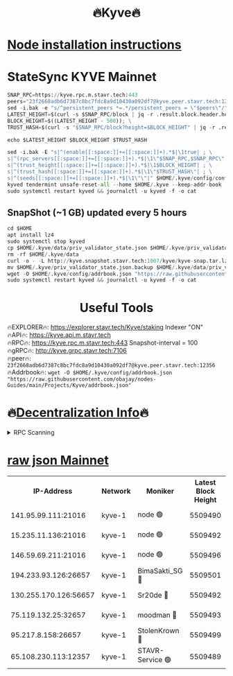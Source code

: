 <h1 align="center"> 🔥Kyve🔥</h1>

[Node installation instructions](https://github.com/obajay/nodes-Guides/tree/main/Projects/Kyve)
=
# StateSync KYVE Mainnet
```python
SNAP_RPC=https://kyve.rpc.m.stavr.tech:443
peers="23f2668adb6d7387c8bc7fdc8a9d10430a092df7@kyve.peer.stavr.tech:12356"
sed -i.bak -e "s/^persistent_peers *=.*/persistent_peers = \"$peers\"/" $HOME/.kyve/config/config.toml
LATEST_HEIGHT=$(curl -s $SNAP_RPC/block | jq -r .result.block.header.height); \
BLOCK_HEIGHT=$((LATEST_HEIGHT - 500)); \
TRUST_HASH=$(curl -s "$SNAP_RPC/block?height=$BLOCK_HEIGHT" | jq -r .result.block_id.hash)

echo $LATEST_HEIGHT $BLOCK_HEIGHT $TRUST_HASH

sed -i.bak -E "s|^(enable[[:space:]]+=[[:space:]]+).*$|\1true| ; \
s|^(rpc_servers[[:space:]]+=[[:space:]]+).*$|\1\"$SNAP_RPC,$SNAP_RPC\"| ; \
s|^(trust_height[[:space:]]+=[[:space:]]+).*$|\1$BLOCK_HEIGHT| ; \
s|^(trust_hash[[:space:]]+=[[:space:]]+).*$|\1\"$TRUST_HASH\"| ; \
s|^(seeds[[:space:]]+=[[:space:]]+).*$|\1\"\"|" $HOME/.kyve/config/config.toml
kyved tendermint unsafe-reset-all --home $HOME/.kyve --keep-addr-book
sudo systemctl restart kyved && journalctl -u kyved -f -o cat
```

## SnapShot (~1 GB) updated every 5 hours
```python
cd $HOME
apt install lz4
sudo systemctl stop kyved
cp $HOME/.kyve/data/priv_validator_state.json $HOME/.kyve/priv_validator_state.json.backup
rm -rf $HOME/.kyve/data
curl -o - -L http://kyve.snapshot.stavr.tech:1007/kyve/kyve-snap.tar.lz4 | lz4 -c -d - | tar -x -C $HOME/.kyve --strip-components 2
mv $HOME/.kyve/priv_validator_state.json.backup $HOME/.kyve/data/priv_validator_state.json
wget -O $HOME/.kyve/config/addrbook.json "https://raw.githubusercontent.com/obajay/nodes-Guides/main/Projects/Kyve/addrbook.json"
sudo systemctl restart kyved && journalctl -u kyved -f -o cat
```

<h1 align="center"> Useful Tools</h1>

🔥EXPLORER🔥:     https://explorer.stavr.tech/Kyve/staking        Indexer "ON" \
🔥API🔥: 			 		https://kyve.api.m.stavr.tech \
🔥RPC🔥:          https://kyve.rpc.m.stavr.tech:443	              Snapshot-interval = 100 \
🔥gRPC🔥:         http://kyve.grpc.stavr.tech:7106 \
🔥peer🔥:					`23f2668adb6d7387c8bc7fdc8a9d10430a092df7@kyve.peer.stavr.tech:12356` \
🔥Addrbook🔥:    ```wget -O $HOME/.kyve/config/addrbook.json "https://raw.githubusercontent.com/obajay/nodes-Guides/main/Projects/Kyve/addrbook.json"```

🔥[Decentralization Info](https://github.com/obajay/StateSync-snapshots/tree/main/Projects/Kyve/Decentralization)🔥
=

<details>
<summary>RPC Scanning</summary>

<h2 align="center"> We scan nodes in real time every 4 hours. And we provide the final result of RPC endpoints.
We cannot influence the operation of these nodes in any way. </h2>


```python
If Voting Power is higher than 0 --> then the Node is a validator of the network and may be subject to attack and be a potential threat to the chain.
```
```python
We marked such validators with a red symbol
```

</details>

[raw json Mainnet](https://rpc-check.kyvem.stavr.tech/kyvem/rpc-kyvem-result.json)
=



<table><tr><th>IP-Address</th><th>Network</th><th>Moniker</th><th>Latest Block Height</th><th>Earliest Block Height</th><th>Catching Up</th><th>Tx Index</th><th>Voting Power</th><th>Scan Time</th></tr><tr><td>141.95.99.111:21016</td><td>kyve-1</td><td>node 🟢</td><td>5509490</td><td>1</td><td>False</td><td>off</td><td>0</td><td>2024-03-25T03:51:04.024045212UTC</td></tr><tr><td>15.235.11.136:21016</td><td>kyve-1</td><td>node 🟢</td><td>5509492</td><td>1</td><td>False</td><td>off</td><td>0</td><td>2024-03-25T03:51:14.800275409UTC</td></tr><tr><td>146.59.69.211:21016</td><td>kyve-1</td><td>node 🟢</td><td>5509496</td><td>1</td><td>False</td><td>off</td><td>0</td><td>2024-03-25T03:51:38.366939550UTC</td></tr><tr><td>194.233.93.126:26657</td><td>kyve-1</td><td>BimaSakti_SG 🔴</td><td>5509501</td><td>2646001</td><td>False</td><td>off</td><td>651</td><td>2024-03-25T03:52:06.142098834UTC</td></tr><tr><td>130.255.170.126:56657</td><td>kyve-1</td><td>Sr20de 🔴</td><td>5509492</td><td>5217201</td><td>False</td><td>off</td><td>6004</td><td>2024-03-25T03:51:15.200138754UTC</td></tr><tr><td>75.119.132.25:32657</td><td>kyve-1</td><td>moodman 🔴</td><td>5509493</td><td>5409493</td><td>False</td><td>off</td><td>6865</td><td>2024-03-25T03:51:19.681173757UTC</td></tr><tr><td>95.217.8.158:26657</td><td>kyve-1</td><td>StolenKrown 🔴</td><td>5509499</td><td>5430801</td><td>False</td><td>on</td><td>2499</td><td>2024-03-25T03:51:57.150751383UTC</td></tr><tr><td>65.108.230.113:12357</td><td>kyve-1</td><td>STAVR-Service 🟢</td><td>5509489</td><td>5507201</td><td>False</td><td>on</td><td>0</td><td>2024-03-25T03:50:57.657079036UTC</td></tr></table>
